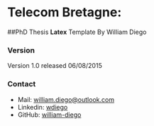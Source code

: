 # Telecom Bretagne: 
##PhD Thesis **Latex** Template 
By William Diego 

### Version
Version 1.0 released 06/08/2015

### Contact
- Mail: <william.diego@outlook.com>
- Linkedin: [wdiego](https://fr.linkedin.com/in/wdiego/en) 
- GitHub: [william-diego](https://github.com/william-diego) 
